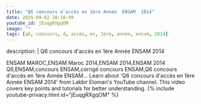 ```yaml
---
title: "Q6 concours d'accès en 1ère Année  ENSAM  2014"
date: 2025-09-02 20:18:49 
youtube_id: jEuqgRXgqOM
image: ""
tags: [q6, concours, d, accès, en, 1ère, année, ensam, 2014]
---
```

description: |
  Q6 concours d'accès en 1ère Année  ENSAM  2014
  
  
  ENSAM MAROC,ENSAM Maroc 2014,ENSAM 2014,ENSAM 2014 Q6,ENSAM,concours ENSAM,corrigé concours ENSAM,Q6 concours d'accès en 1ère Année ENSAM...
  Learn about 'Q6 concours d'accès en 1ère Année  ENSAM  2014' from Lakbir Elomari's YouTube channel. This video covers key points and tutorials for better understanding.
{% include youtube-privacy.html id="jEuqgRXgqOM" %}
